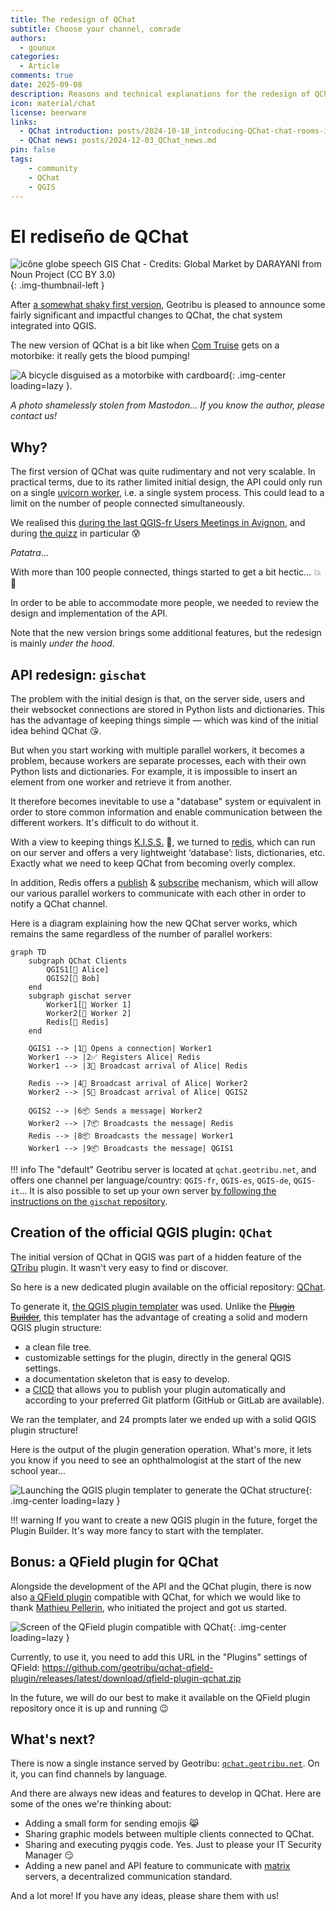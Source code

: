 ```yaml
---
title: The redesign of QChat
subtitle: Choose your channel, comrade
authors:
  - gounux
categories:
  - Article
comments: true
date: 2025-09-08
description: Reasons and technical explanations for the redesign of QChat, the system for chatting with peers in QGIS.
icon: material/chat
license: beerware
links:
  - QChat introduction: posts/2024-10-18_introducing-QChat-chat-rooms-in-QGIS.md
  - QChat news: posts/2024-12-03_QChat_news.md
pin: false
tags:
    - community
    - QChat
    - QGIS
---
```


# El rediseño de QChat

![icône globe speech GIS Chat - Credits: Global Market by DARAYANI from Noun Project (CC BY 3.0)](https://cdn.geotribu.fr/img/logos-icones/divers/globe_speech_GISChat.svg){: .img-thumbnail-left }

After [a somewhat shaky first version](./2024-10-18_introducing-QChat-chat-rooms-in-QGIS.md), Geotribu is pleased to announce some fairly significant and impactful changes to QChat, the chat system integrated into QGIS.

The new version of QChat is a bit like when [Com Truise](https://www.youtube.com/watch?v=L4ENAdECytk) gets on a motorbike: it really gets the blood pumping!

![A bicycle disguised as a motorbike with cardboard](https://cdn.geotribu.fr/img/articles-blog-rdp/articles/2025/qchat_revolution/velo_deguise_en_moto.png){: .img-center loading=lazy }.

<!-- more -->

_A photo shamelessly stolen from Mastodon... If you know the author, please contact us!_

## Why?

The first version of QChat was quite rudimentary and not very scalable. In practical terms, due to its rather limited initial design, the API could only run on a single [uvicorn worker](https://fastapi.tiangolo.com/deployment/server-workers/), i.e. a single system process. This could lead to a limit on the number of people connected simultaneously.

We realised this [during the last QGIS-fr Users Meetings in Avignon](https://video.osgeo.org/w/cabBYiLUoRAZZbLp2CTRj7), and during [the quizz](https://slides.geotribu.net/2025-06-11_qchat_qgisfr2025.html#/0/24) in particular :cold_sweat:

_Patatra_...

With more than 100 people connected, things started to get a bit hectic... :boom::dash:

In order to be able to accommodate more people, we needed to review the design and implementation of the API.

Note that the new version brings some additional features, but the redesign is mainly _under the hood_.

## API redesign: `gischat`

The problem with the initial design is that, on the server side, users and their websocket connections are stored in Python lists and dictionaries. This has the advantage of keeping things simple — which was kind of the initial idea behind QChat :kissing_heart:.

But when you start working with multiple parallel workers, it becomes a problem, because workers are separate processes, each with their own Python lists and dictionaries. For example, it is impossible to insert an element from one worker and retrieve it from another.

It therefore becomes inevitable to use a "database" system or equivalent in order to store common information and enable communication between the different workers. It's difficult to do without it.

With a view to keeping things [K.I.S.S.](https://en.wikipedia.org/wiki/KISS_principle) :kiss:, we turned to [redis](https://redis.io/), which can run on our server and offers a very lightweight ‘database’: lists, dictionaries, etc. Exactly what we need to keep QChat from becoming overly complex.

In addition, Redis offers a [publish](https://redis.io/docs/latest/commands/publish/) & [subscribe](https://redis.io/docs/latest/commands/subscribe/) mechanism, which will allow our various parallel workers to communicate with each other in order to notify a QChat channel.

Here is a diagram explaining how the new QChat server works, which remains the same regardless of the number of parallel workers:

```mermaid
graph TD
    subgraph QChat Clients
        QGIS1[👩 Alice]
        QGIS2[👨 Bob]
    end
    subgraph gischat server
        Worker1[🤖 Worker 1]
        Worker2[🤖 Worker 2]
        Redis[💾 Redis]
    end

    QGIS1 --> |1👋 Opens a connection| Worker1
    Worker1 --> |2✅ Registers Alice| Redis
    Worker1 --> |3👋 Broadcast arrival of Alice| Redis

    Redis --> |4👋 Broadcast arrival of Alice| Worker2
    Worker2 --> |5👋 Broadcast arrival of Alice| QGIS2

    QGIS2 --> |6📦 Sends a message| Worker2
    Worker2 --> |7📦 Broadcasts the message| Redis
    Redis --> |8📦 Broadcasts the message| Worker1
    Worker1 --> |9📦 Broadcasts the message| QGIS1
```

!!! info
    The "default" Geotribu server is located at `qchat.geotribu.net`, and offers one channel per language/country: `QGIS-fr`, `QGIS-es`, `QGIS-de`, `QGIS-it`... It is also possible to set up your own server [by following the instructions on the `gischat` repository](https://github.com/geotribu/gischat#deploy-a-self-hosted-instance).

## Creation of the official QGIS plugin: `QChat`

The initial version of QChat in QGIS was part of a hidden feature of the [QTribu](https://plugins.qgis.org/plugins/qtribu/) plugin. It wasn't very easy to find or discover.

So here is a new dedicated plugin available on the official repository: [QChat](https://plugins.qgis.org/plugins/qchat/).

To generate it, [the QGIS plugin templater](https://oslandia.gitlab.io/qgis/template-qgis-plugin/) was used. Unlike the [~~Plugin Builder~~](https://plugins.qgis.org/plugins/pluginbuilder/), this templater has the advantage of creating a solid and modern QGIS plugin structure:

- a clean file tree.
- customizable settings for the plugin, directly in the general QGIS settings.
- a documentation skeleton that is easy to develop.
- a [CICD](https://en.wikipedia.org/wiki/CI/CD) that allows you to publish your plugin automatically and according to your preferred Git platform (GitHub or GitLab are available).

We ran the templater, and 24 prompts later we ended up with a solid QGIS plugin structure!

Here is the output of the plugin generation operation. What's more, it lets you know if you need to see an ophthalmologist at the start of the new school year...

![Launching the QGIS plugin templater to generate the QChat structure](https://cdn.geotribu.fr/img/articles-blog-rdp/articles/2025/qchat_revolution/qchat_plugin_templater_run.webp){: .img-center loading=lazy }

!!! warning
    If you want to create a new QGIS plugin in the future, forget the Plugin Builder. It's way more fancy to start with the templater.

## Bonus: a QField plugin for QChat

Alongside the development of the API and the QChat plugin, there is now also [a QField plugin](https://github.com/geotribu/qchat-qfield-plugin) compatible with QChat, for which we would like to thank [Mathieu Pellerin](https://github.com/nirvn), who initiated the project and got us started.

![Screen of the QField plugin compatible with QChat](https://cdn.geotribu.fr/img/articles-blog-rdp/articles/2024/qchat/prez/ecran_qchat_qfield_plugin.webp){: .img-center loading=lazy }

Currently, to use it, you need to add this URL in the "Plugins" settings of QField: <https://github.com/geotribu/qchat-qfield-plugin/releases/latest/download/qfield-plugin-qchat.zip>

In the future, we will do our best to make it available on the QField plugin repository once it is up and running :wink:

## What's next?

There is now a single instance served by Geotribu: [`qchat.geotribu.net`](https://qchat.geotribu.net). On it, you can find channels by language.

And there are always new ideas and features to develop in QChat. Here are some of the ones we're thinking about:

- Adding a small form for sending emojis :joy_cat:
- Sharing graphic models between multiple clients connected to QChat.
- Sharing and executing pyqgis code. Yes. Just to please your IT Security Manager :smirk:
- Adding a new panel and API feature to communicate with [matrix](https://matrix.org/) servers, a decentralized communication standard.

And a lot more! If you have any ideas, please share them with us!
